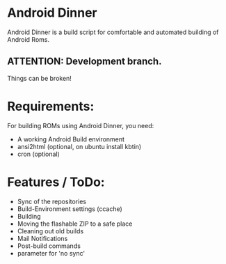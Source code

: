 Android Dinner
==============
Android Dinner is a build script for comfortable and automated building
of Android Roms.


ATTENTION: Development branch.
------------------------------
Things can be broken!



Requirements:
=============
For building ROMs using Android Dinner, you need:
- A working Android Build environment
- ansi2html (optional, on ubuntu install kbtin)
- cron (optional)


Features / ToDo:
================
- Sync of the repositories
- Build-Environment settings (ccache)
- Building
- Moving the flashable ZIP to a safe place
- Cleaning out old builds
- Mail Notifications
- Post-build commands
- parameter for 'no sync'

